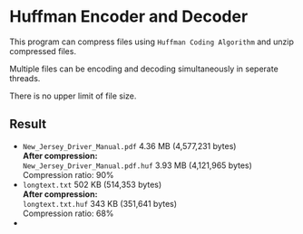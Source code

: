 # Huffman Encoder and Decoder

This program can compress files using `Huffman Coding Algorithm` and unzip compressed files.

Multiple files can be encoding and decoding simultaneously in seperate threads.

There is no upper limit of file size.

## Result

- `New_Jersey_Driver_Manual.pdf` 4.36 MB (4,577,231 bytes)   
  __After compression:__   
  `New_Jersey_Driver_Manual.pdf.huf` 3.93 MB (4,121,965 bytes)   
  Compression ratio: 90%  
- `longtext.txt` 502 KB (514,353 bytes)   
  __After compression:__   
  `longtext.txt.huf` 343 KB (351,641 bytes)   
  Compression ratio: 68%  
- 

